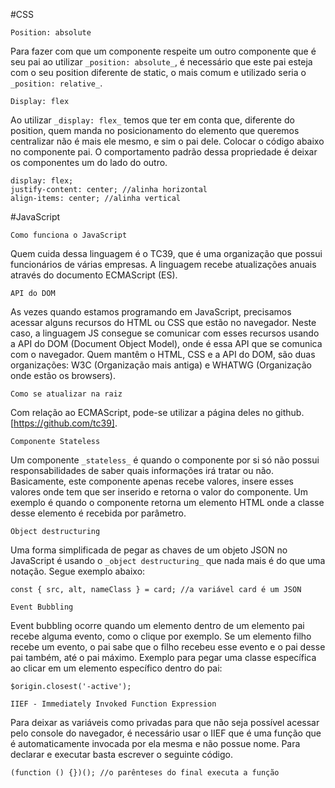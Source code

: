 #CSS

`Position: absolute`

Para fazer com que um componente respeite um outro componente que é seu pai ao utilizar `_position: absolute_`, é necessário que este pai esteja com o seu position diferente de static, o mais comum e utilizado seria o `_position: relative_`.

`Display: flex`

Ao utilizar `_display: flex_` temos que ter em conta que, diferente do position, quem manda no posicionamento do elemento que queremos centralizar não é mais ele mesmo, e sim o pai dele. Colocar o código abaixo no componente pai. O comportamento padrão dessa propriedade é deixar os componentes um do lado do outro.

```
display: flex;
justify-content: center; //alinha horizontal
align-items: center; //alinha vertical
```

#JavaScript

`Como funciona o JavaScript`

Quem cuida dessa linguagem é o TC39, que é uma organização que possui funcionários de várias empresas. A linguagem recebe atualizações anuais através do documento ECMAScript (ES).

`API do DOM`

As vezes quando estamos programando em JavaScript, precisamos acessar alguns recursos do HTML ou CSS que estão no navegador. Neste caso, a linguagem JS consegue se comunicar com esses recursos usando a API do DOM (Document Object Model), onde é essa API que se comunica com o navegador. Quem mantêm o HTML, CSS e a API do DOM, são duas organizações: W3C (Organização mais antiga) e WHATWG (Organização onde estão os browsers).

`Como se atualizar na raiz`

Com relação ao ECMAScript, pode-se utilizar a página deles no github. [https://github.com/tc39].

`Componente Stateless`

Um componente `_stateless_` é quando o componente por si só não possui responsabilidades de saber quais informações irá tratar ou não. Basicamente, este componente apenas recebe valores, insere esses valores onde tem que ser inserido e retorna o valor do componente. Um exemplo é quando o componente retorna um elemento HTML onde a classe desse elemento é recebida por parâmetro.

`Object destructuring`

Uma forma simplificada de pegar as chaves de um objeto JSON no JavaScript é usando o `_object destructuring_` que nada mais é do que uma notação. Segue exemplo abaixo:

```
const { src, alt, nameClass } = card; //a variável card é um JSON
```

`Event Bubbling`

Event bubbling ocorre quando um elemento dentro de um elemento pai recebe alguma evento, como o clique por exemplo. Se um elemento filho recebe um evento, o pai sabe que o filho recebeu esse evento e o pai desse pai também, até o pai máximo. Exemplo para pegar uma classe específica ao clicar em um elemento específico dentro do pai:

```
$origin.closest('-active');
```


`IIEF - Immediately Invoked Function Expression`

Para deixar as variáveis como privadas para que não seja possível acessar pelo console do navegador, é necessário usar o IIEF que é uma função que é automaticamente invocada por ela mesma e não possue nome. Para declarar e executar basta escrever o seguinte código.

```
(function () {})(); //o parênteses do final executa a função
```